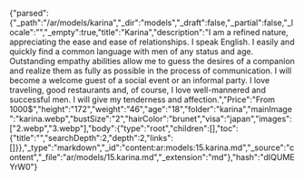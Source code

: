 {"parsed":{"_path":"/ar/models/karina","_dir":"models","_draft":false,"_partial":false,"_locale":"","_empty":true,"title":"Karina","description":"I am a refined nature, appreciating the ease and ease of relationships. I speak English. I easily and quickly find a common language with men of any status and age. Outstanding empathy abilities allow me to guess the desires of a companion and realize them as fully as possible in the process of communication. I will become a welcome guest of a social event or an informal party. I love traveling, good restaurants and, of course, I love well-mannered and successful men. I will give my tenderness and affection.","Price":"From 1000$","height":"172","weight":"46","age":"18","folder":"karina","mainImage":"karina.webp","bustSize":"2","hairColor":"brunet","visa":"japan","images":["2.webp","3.webp"],"body":{"type":"root","children":[],"toc":{"title":"","searchDepth":2,"depth":2,"links":[]}},"_type":"markdown","_id":"content:ar:models:15.karina.md","_source":"content","_file":"ar/models/15.karina.md","_extension":"md"},"hash":"dIQUMEYrW0"}